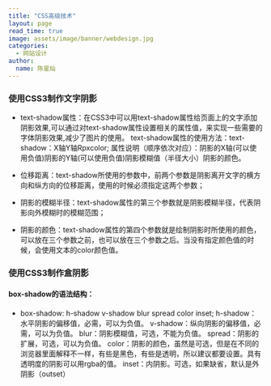 ```yaml
---
title: "CSS高级技术"
layout: page
read_time: true
image: assets/image/banner/webdesign.jpg
categories: 
  - 网站设计
author: 
  name: 陈星灿
---
```


### 使用CSS3制作文字阴影
* text-shadow属性：在CSS3中可以用text-shadow属性给页面上的文字添加阴影效果,可以通过对text-shadow属性设置相关的属性值，来实现一些需要的字体阴影效果,减少了图片的使用。
text-shadow属性的使用方法：text-shadow：X轴Y轴Rpxcolor;
属性说明（顺序依次对应）：阴影的X轴(可以使用负值)阴影的Y轴(可以使用负值)阴影模糊值（半径大小）阴影的颜色。

* 位移距离：text-shadow所使用的参数中，前两个参数是阴影离开文字的横方向和纵方向的位移距离，使用的时候必须指定这两个参数；
* 阴影的模糊半径：text-shadow属性的第三个参数就是阴影模糊半径，代表阴影向外模糊时的模糊范围；
* 阴影的颜色：text-shadow属性的第四个参数就是绘制阴影时所使用的颜色，可以放在三个参数之前，也可以放在三个参数之后。当没有指定颜色值的时候，会使用文本的color颜色值。

### 使用CSS3制作盒阴影
#### box-shadow的语法结构：
* box-shadow: h-shadow v-shadow blur spread color inset;
h-shadow：水平阴影的偏移值，必需，可以为负值。
v-shadow：纵向阴影的偏移值，必需，可以为负值。
blur：阴影模糊值，可选，不能为负值。
spread：阴影的扩展，可选，可以为负值。
color：阴影的颜色，虽然是可选，但是在不同的浏览器里面解释不一样，有些是黑色，有些是透明，所以建议都要设置。具有透明度的阴影可以用rgba的值。
inset：内阴影。可选，如果缺省，默认是外阴影（outset）